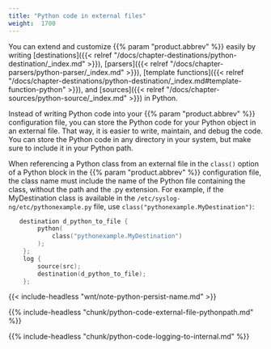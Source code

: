 ```yaml
---
title: "Python code in external files"
weight:  1700
---
```

<!-- DISCLAIMER: This file is based on the syslog-ng Open Source Edition documentation https://github.com/balabit/syslog-ng-ose-guides/commit/2f4a52ee61d1ea9ad27cb4f3168b95408fddfdf2 and is used under the terms of The syslog-ng Open Source Edition Documentation License. The file has been modified by Axoflow. -->

You can extend and customize {{% param "product.abbrev" %}} easily by writing [destinations]({{< relref "/docs/chapter-destinations/python-destination/_index.md" >}}), [parsers]({{< relref "/docs/chapter-parsers/python-parser/_index.md" >}}), [template functions]({{< relref "/docs/chapter-destinations/python-destination/_index.md#template-function-python" >}}), and [sources]({{< relref "/docs/chapter-sources/python-source/_index.md" >}}) in Python.

Instead of writing Python code into your {{% param "product.abbrev" %}} configuration file, you can store the Python code for your Python object in an external file. That way, it is easier to write, maintain, and debug the code. You can store the Python code in any directory in your system, but make sure to include it in your Python path.

When referencing a Python class from an external file in the `class()` option of a Python block in the {{% param "product.abbrev" %}} configuration file, the class name must include the name of the Python file containing the class, without the path and the .py extension. For example, if the MyDestination class is available in the `/etc/syslog-ng/etc/pythonexample.py` file, use `class("pythonexample.MyDestination")`:

```c
   destination d_python_to_file {
        python(
            class("pythonexample.MyDestination")
        );
    };
    log {
        source(src);
        destination(d_python_to_file);
    };
```

{{< include-headless "wnt/note-python-persist-name.md" >}}

{{% include-headless "chunk/python-code-external-file-pythonpath.md" %}}

{{% include-headless "chunk/python-code-logging-to-internal.md" %}}

